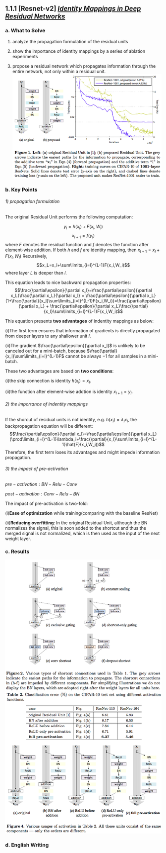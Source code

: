 ## 1.1.1  [Resnet-v2] [*Identity Mappings in Deep Residual Networks*](https://arxiv.org/pdf/1603.05027.pdf)
### a. What to Solve
1) analyze the propagation formulation of the residual units

2) show the importance of identity mappings by a series of ablation experiments

3) propose a residual network which propagates information through the entire network, not only within a residual unit.
![image](https://github.com/yukang2017/Paper-Notes/blob/master/1.%20Classical%20Network%20Architecture/Identity_Mappings0.png)

### b. Key Points
###### 1) propagation formulation
The original Residual Unit performs the following computation:

$$y_l = h(x_l)+F(x_l,W_l)$$
$$x_{l+1} = f(y_l)$$
where $F$ denotes the residual function and $f$ denotes the function after element-wise addition.
If both $h$ and $f$ are identity mapping, then $x_{l+1}=x_l+F(x_l,W_l)$
Recursively,$$x_L=x_l+\sum\limits_{i=l}^{L-1}F(x_i,W_i)$$
where layer $L$ is deeper than $l$.

This equation leads to nice backward propagation properties:
$$\frac{\partial\epsilon}{\partial x_l}=\frac{\partial\epsilon}{\partial x_L}\frac{\partial x_L}{\partial x_l} = \frac{\partial\epsilon}{\partial x_L}(1+\frac{\partial}{x_l}\sum\limits_{i=l}^{L-1}F(x_i,W_i))=\frac{\partial\epsilon}{\partial x_L} + \frac{\partial\epsilon}{\partial x_L}\frac{\partial}{x_l}\sum\limits_{i=l}^{L-1}F(x_i,W_i)$$

This equation presents **two advantages** of indentity mappings as below:

(i)The first term ensures that information of gradients is directly propagated from deeper layers to any shallower unit $l$.

(ii)The gradient $\frac{\partial\epsilon}{\partial x_l}$ is unlikely to be canceled out for a mini-batch, because $\frac{\partial}{x_l}\sum\limits_{i=l}^{L-1}F$ cannot be always $-1$ for all samples in a mini-batch.

These two advantages are based on **two conditions**:

(i)the skip connection is identity $h(x_l)=x_l$.

(ii)the function after element-wise addtion is identity $x_{l+1}=y_l$.
###### 2) the importance of indentity mappings
If the shorcut of residual units is not identity, e.g. $h(x_l)=\lambda_l x_l$, the backpropagation equation will be different:
$$\frac{\partial\epsilon}{\partial x_l}=\frac{\partial\epsilon}{\partial x_L}(\prod\limits_{i=l}^{L-1}\lambda_i+\frac{\partial}{x_l}\sum\limits_{i=l}^{L-1}\hat{F}(x_i,W_i))$$
Therefore, the first term loses its advantages and might impede information propagation.
###### 3) the impact of pre-activation
$pre-activation: BN-Relu-Conv$

$post-activation: Conv-Relu-BN$

The impact of pre-activation is two-fold:

(i)**Ease of optimization** while training(comparing with the baseline ResNet)

(ii)**Reducing overfitting**:
In the original Residual Unit, although the BN normalizes the signal, this is soon added to the shortcut and thus the merged signal is not normalized, which is then used as the input of  the next weight layer.
### c. Results
![image](https://github.com/yukang2017/Paper-Notes/blob/master/1.%20Classical%20Network%20Architecture/Identity_Mappings1.png)
![image](https://github.com/yukang2017/Paper-Notes/blob/master/1.%20Classical%20Network%20Architecture/Identity_Mappings2.png)

### d. English Writing

